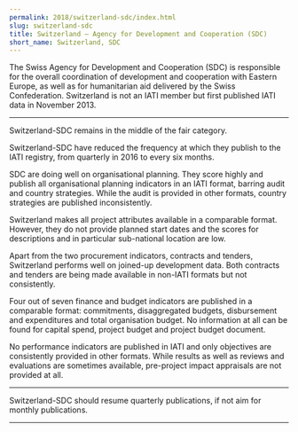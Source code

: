 ```yaml
---
permalink: 2018/switzerland-sdc/index.html
slug: switzerland-sdc
title: Switzerland – Agency for Development and Cooperation (SDC)
short_name: Switzerland, SDC
---
```


The Swiss Agency for Development and Cooperation (SDC) is responsible for the overall coordination of development and cooperation with Eastern Europe, as well as for humanitarian aid delivered by the Swiss Confederation. Switzerland is not an IATI member but first published IATI data in November 2013. 

---

Switzerland-SDC remains in the middle of the fair category. 

Switzerland-SDC have reduced the frequency at which they publish to the IATI registry, from quarterly in 2016 to every six months. 

SDC are doing well on organisational planning. They score highly and publish all organisational planning indicators in an IATI format, barring audit and country strategies. While the audit is provided in other formats, country strategies are published inconsistently. 

Switzerland makes all project attributes available in a comparable format. However, they do not provide planned start dates and the scores for descriptions and in particular sub-national location are low. 

Apart from the two procurement indicators, contracts and tenders, Switzerland performs well on joined-up development data. Both contracts and tenders are being made available in non-IATI formats but not consistently. 


Four out of seven finance and budget indicators are published in a comparable format: commitments, disaggregated budgets, disbursement and expenditures and total organisation budget. No information at all can be found for capital spend, project budget and project budget document. 

No performance indicators are published in IATI and only objectives are consistently provided in other formats. While results as well as reviews and evaluations are sometimes available, pre-project impact appraisals are not provided at all. 

---

Switzerland-SDC should resume quarterly publications, if not aim for monthly publications.

---
